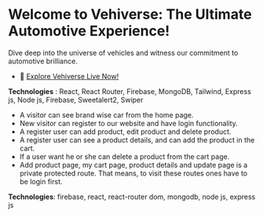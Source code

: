 # Welcome to Vehiverse: The Ultimate Automotive Experience!

Dive deep into the universe of vehicles and witness our commitment to automotive brilliance.

- 🚗 [Explore Vehiverse Live Now!](https://vehiverse.web.app/)

**Technologies** : React, React Router, Firebase, MongoDB, Tailwind, Express js, Node js, Firebase, Sweetalert2, Swiper


* A visitor can see brand wise car from the home page.
* New visitor can register to our website and have login functionality.
* A register user can add product, edit product and delete product.
* A register user can see a product details, and can add the product in the cart.
* If a user want he or she can delete a product from the cart page.
* Add product page, my cart page, product details and update page is a private protected route. That means, to visit these routes ones have to be login first.

**Technologies**: firebase, react, react-router dom, mongodb, node js, express js
